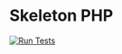 # Skeleton PHP

[![Run Tests](https://github.com/lizhineng/skeleton-php/actions/workflows/run-tests.yaml/badge.svg)](https://github.com/lizhineng/skeleton-php/actions/workflows/run-tests.yaml)
